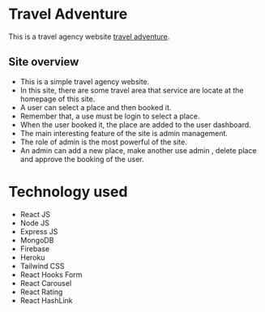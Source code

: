 # Travel Adventure

This is a travel agency website [travel adventure](https://travel-adventures-d730c.web.app).

## Site overview

- This is a simple travel agency website.
- In this site, there are some travel area that service are locate at the homepage of this site.
- A user can select a place and then booked it.
- Remember that, a use must be login to select a place.
- When the user booked it, the place are added to the user dashboard.
- The main interesting feature of the site is admin management.
- The role of admin is the most powerful of the site.
- An admin can add a new place, make another use admin , delete place and approve the booking of the user.

# Technology used

- React JS
- Node JS
- Express JS
- MongoDB
- Firebase
- Heroku
- Tailwind CSS
- React Hooks Form
- React Carousel
- React Rating
- React HashLink
